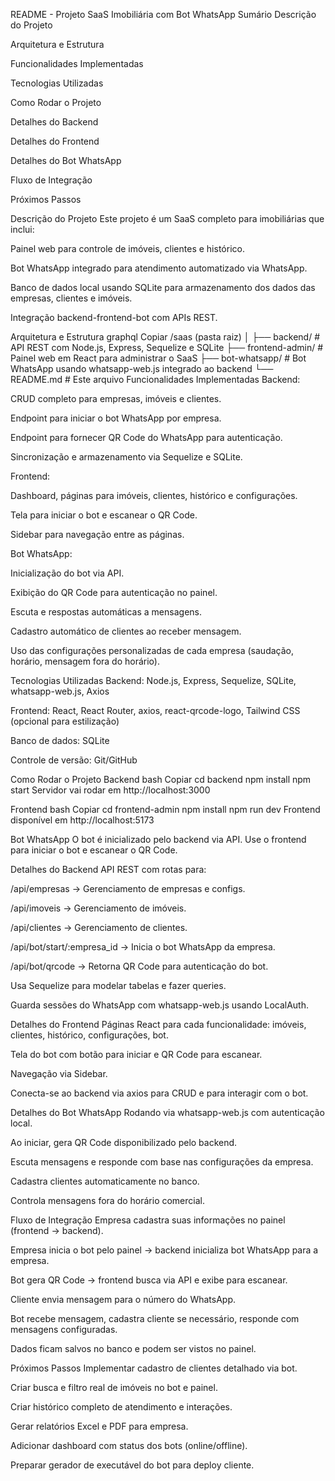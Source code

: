 README - Projeto SaaS Imobiliária com Bot WhatsApp
Sumário
Descrição do Projeto

Arquitetura e Estrutura

Funcionalidades Implementadas

Tecnologias Utilizadas

Como Rodar o Projeto

Detalhes do Backend

Detalhes do Frontend

Detalhes do Bot WhatsApp

Fluxo de Integração

Próximos Passos

Descrição do Projeto
Este projeto é um SaaS completo para imobiliárias que inclui:

Painel web para controle de imóveis, clientes e histórico.

Bot WhatsApp integrado para atendimento automatizado via WhatsApp.

Banco de dados local usando SQLite para armazenamento dos dados das empresas, clientes e imóveis.

Integração backend-frontend-bot com APIs REST.

Arquitetura e Estrutura
graphql
Copiar
/saas (pasta raiz)
│
├── backend/            # API REST com Node.js, Express, Sequelize e SQLite
├── frontend-admin/     # Painel web em React para administrar o SaaS
├── bot-whatsapp/       # Bot WhatsApp usando whatsapp-web.js integrado ao backend
└── README.md           # Este arquivo
Funcionalidades Implementadas
Backend:

CRUD completo para empresas, imóveis e clientes.

Endpoint para iniciar o bot WhatsApp por empresa.

Endpoint para fornecer QR Code do WhatsApp para autenticação.

Sincronização e armazenamento via Sequelize e SQLite.

Frontend:

Dashboard, páginas para imóveis, clientes, histórico e configurações.

Tela para iniciar o bot e escanear o QR Code.

Sidebar para navegação entre as páginas.

Bot WhatsApp:

Inicialização do bot via API.

Exibição do QR Code para autenticação no painel.

Escuta e respostas automáticas a mensagens.

Cadastro automático de clientes ao receber mensagem.

Uso das configurações personalizadas de cada empresa (saudação, horário, mensagem fora do horário).

Tecnologias Utilizadas
Backend: Node.js, Express, Sequelize, SQLite, whatsapp-web.js, Axios

Frontend: React, React Router, axios, react-qrcode-logo, Tailwind CSS (opcional para estilização)

Banco de dados: SQLite

Controle de versão: Git/GitHub

Como Rodar o Projeto
Backend
bash
Copiar
cd backend
npm install
npm start
Servidor vai rodar em http://localhost:3000

Frontend
bash
Copiar
cd frontend-admin
npm install
npm run dev
Frontend disponível em http://localhost:5173

Bot WhatsApp
O bot é inicializado pelo backend via API. Use o frontend para iniciar o bot e escanear o QR Code.

Detalhes do Backend
API REST com rotas para:

/api/empresas → Gerenciamento de empresas e configs.

/api/imoveis → Gerenciamento de imóveis.

/api/clientes → Gerenciamento de clientes.

/api/bot/start/:empresa_id → Inicia o bot WhatsApp da empresa.

/api/bot/qrcode → Retorna QR Code para autenticação do bot.

Usa Sequelize para modelar tabelas e fazer queries.

Guarda sessões do WhatsApp com whatsapp-web.js usando LocalAuth.

Detalhes do Frontend
Páginas React para cada funcionalidade: imóveis, clientes, histórico, configurações, bot.

Tela do bot com botão para iniciar e QR Code para escanear.

Navegação via Sidebar.

Conecta-se ao backend via axios para CRUD e para interagir com o bot.

Detalhes do Bot WhatsApp
Rodando via whatsapp-web.js com autenticação local.

Ao iniciar, gera QR Code disponibilizado pelo backend.

Escuta mensagens e responde com base nas configurações da empresa.

Cadastra clientes automaticamente no banco.

Controla mensagens fora do horário comercial.

Fluxo de Integração
Empresa cadastra suas informações no painel (frontend → backend).

Empresa inicia o bot pelo painel → backend inicializa bot WhatsApp para a empresa.

Bot gera QR Code → frontend busca via API e exibe para escanear.

Cliente envia mensagem para o número do WhatsApp.

Bot recebe mensagem, cadastra cliente se necessário, responde com mensagens configuradas.

Dados ficam salvos no banco e podem ser vistos no painel.

Próximos Passos
Implementar cadastro de clientes detalhado via bot.

Criar busca e filtro real de imóveis no bot e painel.

Criar histórico completo de atendimento e interações.

Gerar relatórios Excel e PDF para empresa.

Adicionar dashboard com status dos bots (online/offline).

Preparar gerador de executável do bot para deploy cliente.
